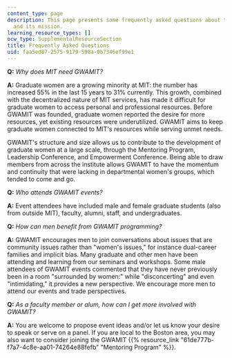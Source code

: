 ```yaml
---
content_type: page
description: This page presents some frequently asked questions about the GWAMIT program
  and its mission.
learning_resource_types: []
ocw_type: SupplementalResourceSection
title: Frequently Asked Questions
uid: faa5ed87-2575-9179-598a-0b7346ef99e1
---
```


**Q:** _Why does MIT need GWAMIT?_

**A:** Graduate women are a growing minority at MIT: the number has increased 55% in the last 15 years to 31% currently. This growth, combined with the decentralized nature of MIT services, has made it difficult for graduate women to access personal and professional resources. Before GWAMIT was founded, graduate women reported the desire for more resources, yet existing resources were underutilized. GWAMIT aims to keep graduate women connected to MIT's resources while serving unmet needs.

GWAMIT's structure and size allows us to contribute to the development of graduate women at a large scale, through the Mentoring Program, Leadership Conference, and Empowerment Conference. Being able to draw members from across the institute allows GWAMIT to have the momentum and continuity that were lacking in departmental women's groups, which tended to come and go.

**Q:** _Who attends GWAMIT events?_

**A:** Event attendees have included male and female graduate students (also from outside MIT), faculty, alumni, staff, and undergraduates.

**Q:** _How can men benefit from GWAMIT programming?_

**A:** GWAMIT encourages men to join conversations about issues that are community issues rather than "women's issues," for instance dual-career families and implicit bias. Many graduate and other men have been attending and learning from our seminars and workshops. Some male attendees of GWAMIT events commented that they have never previously been in a room "surrounded by women:" while "disconcerting" and even "intimidating," it provides a new perspective. We encourage more men to attend our events and trade perspectives.

**Q:** _As a faculty member or alum, how can I get more involved with GWAMIT?_

**A:** You are welcome to propose event ideas and/or let us know your desire to speak or serve on a panel. If you are local to the Boston area, you may also want to consider joining the GWAMIT {{% resource_link "61de777b-f7a7-4c8e-aa01-74264e88fefb" "Mentoring Program" %}}.